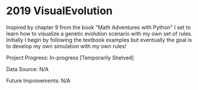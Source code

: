 # 2019 VisualEvolution
 Inspired by chapter 9 from the book "Math Adventures with Python" I set to learn how to visualize a genetic evolution scenario with my own set of rules. Initially I begin by following the textbook examples but eventually the goal is to develop my own simulation with my own rules!

Project Progress: In-progress [Temporarily Shelved]

Data Source: N/A

Future Improvements: N/A
